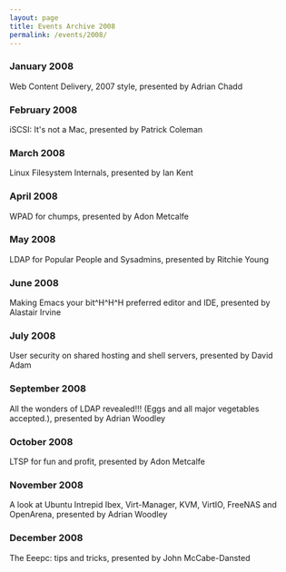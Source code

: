 ```yaml
---
layout: page
title: Events Archive 2008
permalink: /events/2008/
---
```

### **January 2008**
Web Content Delivery, 2007 style, presented by Adrian Chadd

### **February 2008**
iSCSI: It's not a Mac, presented by Patrick Coleman

### **March 2008**
Linux Filesystem Internals, presented by Ian Kent

### **April 2008**
WPAD for chumps, presented by Adon Metcalfe

### **May 2008**
LDAP for Popular People and Sysadmins, presented by Ritchie Young

### **June 2008**
Making Emacs your bit^H^H^H preferred editor and IDE, presented by Alastair Irvine

### **July 2008**
User security on shared hosting and shell servers, presented by David Adam

### **September 2008**
All the wonders of LDAP revealed!!! (Eggs and all major vegetables accepted.), presented by Adrian Woodley

### **October 2008**
LTSP for fun and profit, presented by Adon Metcalfe

### **November 2008**
A look at Ubuntu Intrepid Ibex, Virt-Manager, KVM, VirtIO, FreeNAS and OpenArena, presented by Adrian Woodley

### **December 2008**
The Eeepc: tips and tricks, presented by John McCabe-Dansted
